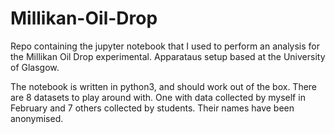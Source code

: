 # Millikan-Oil-Drop

Repo containing the jupyter notebook that I used to perform an analysis for the Millikan Oil Drop experimental. Apparataus setup based at the University of Glasgow. 

The notebook is written in python3, and should work out of the box. There are 8 datasets to play around with. One with data collected by myself in February and 7 others collected by students. Their names have been anonymised.    

